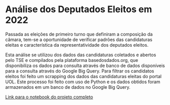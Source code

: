 <h1>Análise dos Deputados Eleitos em 2022</h1>

<p>Passada as eleições de primeiro turno que definiram a composição da câmara, tem-se a oportunidade de verificar padrões das candidaturas 
eleitas e característica da representatividade dos deputados eleitos.</p>

<p>Esta análise se utilizou dos dados das candidaturas coletados e abertos pelo TSE e compilados pela plataforma basedosdados.org, que disponibiliza 
os dados para consulta através de banco de dados disponíveis para a consulta através do Google Big Query. Para filtrar os candidatos eleitos foi feito 
um scrapping dos dados das candidaturas eleitas do portal UOL. Este processo foi feito com uso de Python e os dados obtidos foram armazenados em um banco
de dados no Google Big Query.</p>

<a href="https://deepnote.com/@study-1d93/Scrap-Candidatos-Eleitos-40e553a8-385c-41d9-81e6-7f2054338b1c">Link para o notebook do projeto completo</a>

